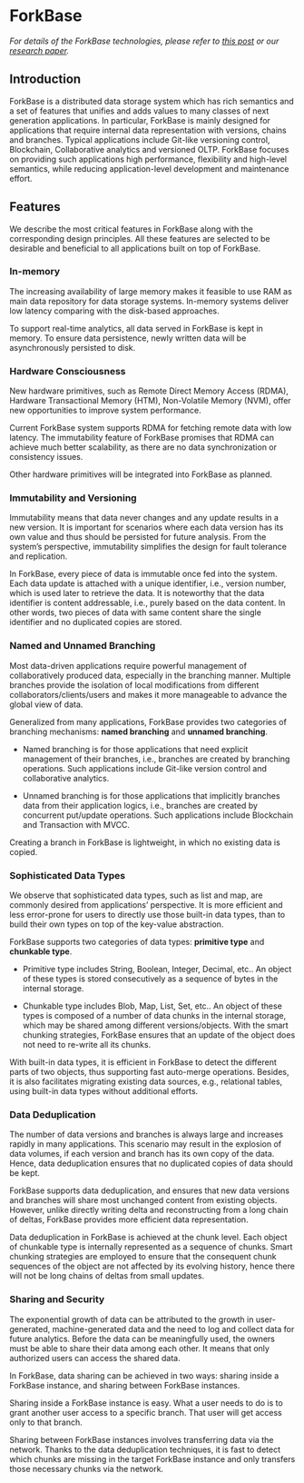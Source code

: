 # ForkBase #

*For details of the ForkBase technologies, please refer to [this post](https://blog.acolyer.org/2018/06/01/forkbase-an-efficient-storage-engine-for-blockchain-and-forkable-applications/) or our [research paper](http://www.vldb.org/pvldb/vol11/p1137-wang.pdf).*

## Introduction ##

ForkBase is a distributed data storage system which has rich semantics and a set of features that unifies and adds values to many classes of next generation applications.
In particular, ForkBase is mainly designed for applications that require internal data representation with versions, chains and branches.
Typical applications include Git-like versioning control, Blockchain, Collaborative analytics and versioned OLTP.
ForkBase focuses on providing such applications high performance, flexibility and high-level semantics, while reducing application-level development and maintenance effort.

## Features ##

We describe the most critical features in ForkBase along with the corresponding design principles.
All these features are selected to be desirable and beneficial to all applications built on top of ForkBase.

### In-memory ###

The increasing availability of large memory makes it feasible to use RAM as main data repository for data storage systems.
In-memory systems deliver low latency comparing with the disk-based approaches.

To support real-time analytics, all data served in ForkBase is kept in memory.
To ensure data persistence, newly written data will be asynchronously persisted to disk.

### Hardware Consciousness ###

New hardware primitives, such as Remote Direct Memory Access (RDMA), Hardware Transactional Memory (HTM), Non-Volatile Memory (NVM), offer new opportunities to improve system performance.

Current ForkBase system supports RDMA for fetching remote data with low latency.
The immutability feature of ForkBase promises that RDMA can achieve much better scalability, as there are no data synchronization or consistency issues.

Other hardware primitives will be integrated into ForkBase as planned.

### Immutability and Versioning ###

Immutability means that data never changes and any update results in a new version.
It is important for scenarios where each data version has its own value and thus should be persisted for future analysis.
From the system’s perspective, immutability simplifies the design for fault tolerance and replication.

In ForkBase, every piece of data is immutable once fed into the system.
Each data update is attached with a unique identifier, i.e., version number, which is used later to retrieve the data.
It is noteworthy that the data identifier is content addressable, i.e., purely based on the data content.
In other words, two pieces of data with same content share the single identifier and no duplicated copies are stored.

### Named and Unnamed Branching ###

Most data-driven applications require powerful management of collaboratively produced data, especially in the branching manner.
Multiple branches provide the isolation of local modifications from different collaborators/clients/users
and makes it more manageable to advance the global view of data.

Generalized from many applications, ForkBase provides two categories of branching mechanisms:
**named branching** and **unnamed branching**.

* Named branching is for those applications that need explicit management of their branches,
i.e., branches are created by branching operations.
Such applications include Git-like version control and collaborative analytics.

* Unnamed branching is for those applications that implicitly branches data from their application logics,
i.e., branches are created by concurrent put/update operations.
Such applications include Blockchain and Transaction with MVCC.

Creating a branch in ForkBase is lightweight, in which no existing data is copied.


### Sophisticated Data Types ###

We observe that sophisticated data types, such as list and map, are commonly desired from applications’ perspective.
It is more efficient and less error-prone for users to directly use those built-in data types,
than to build their own types on top of the key-value abstraction.

ForkBase supports two categories of data types: **primitive type** and **chunkable type**.

* Primitive type includes String, Boolean, Integer, Decimal, etc..
An object of these types is stored consecutively as a sequence of bytes in the internal storage.

* Chunkable type includes Blob, Map, List, Set, etc..
An object of these types is composed of a number of data chunks in the internal storage,
which may be shared among different versions/objects.
With the smart chunking strategies, ForkBase ensures that an update of the object does not need to re-write all its chunks.

With built-in data types, it is efficient in ForkBase to detect the different parts of two objects,
thus supporting fast auto-merge operations.
Besides, it is also facilitates migrating existing data sources, e.g., relational tables,
using built-in data types without additional efforts.


### Data Deduplication ###

The number of data versions and branches is always large and increases rapidly in many applications.
This scenario may result in the explosion of data volumes, if each version and branch has its own copy of the data.
Hence, data deduplication ensures that no duplicated copies of data should be kept.

ForkBase supports data deduplication, and ensures that new data versions and branches will share most unchanged content from existing objects.
However, unlike directly writing delta and reconstructing from a long chain of deltas, ForkBase provides more efficient data representation.

Data deduplication in ForkBase is achieved at the chunk level.
Each object of chunkable type is internally represented as a sequence of chunks.
Smart chunking strategies are employed to ensure that the consequent chunk sequences of the object are not affected by its evolving history, hence there will not be long chains of deltas from small updates.

### Sharing and Security ###

The exponential growth of data can be attributed to the growth in user-generated, machine-generated data and the need to log and collect data for future analytics.
Before the data can be meaningfully used, the owners must be able to share their data among each other.
It means that only authorized users can access the shared data.

In ForkBase, data sharing can be achieved in two ways: sharing inside a ForkBase instance, and sharing between ForkBase instances.

Sharing inside a ForkBase instance is easy. What a user needs to do is to grant another user access to a specific branch.
That user will get access only to that branch.

Sharing between ForkBase instances involves transferring data via the network.
Thanks to the data deduplication techniques, it is fast to detect which chunks are missing in the target ForkBase instance and only transfers those necessary chunks via the network.
